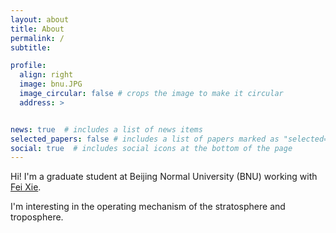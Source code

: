 ```yaml
---
layout: about
title: About
permalink: /
subtitle: 

profile:
  align: right
  image: bnu.JPG
  image_circular: false # crops the image to make it circular
  address: >


news: true  # includes a list of news items
selected_papers: false # includes a list of papers marked as "selected={true}"
social: true  # includes social icons at the bottom of the page
---
```


Hi! I'm a graduate student at Beijing Normal University (BNU) working with [Fei Xie](http://gcess.bnu.edu.cn/yjspy/dsjj/112817.html).

I'm interesting in the operating mechanism of the stratosphere and troposphere. 

